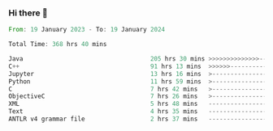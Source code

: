 ### Hi there 👋

<!--
**luoxuanzao/luoxuanzao** is a ✨ _special_ ✨ repository because its `README.md` (this file) appears on your GitHub profile.

Here are some ideas to get you started:

- 🔭 I’m currently working on ...
- 🌱 I’m currently learning ...
- 👯 I’m looking to collaborate on ...
- 🤔 I’m looking for help with ...
- 💬 Ask me about ...
- 📫 How to reach me: ...
- 😄 Pronouns: ...
- ⚡ Fun fact: ...
-->

<!--START_SECTION:waka-->

```rust
From: 19 January 2023 - To: 19 January 2024

Total Time: 368 hrs 40 mins

Java                                   205 hrs 30 mins >>>>>>>>>>>>>>-----------   55.52 %
C++                                    91 hrs 13 mins  >>>>>>-------------------   24.64 %
Jupyter                                13 hrs 16 mins  >------------------------   03.59 %
Python                                 11 hrs 59 mins  >------------------------   03.24 %
C                                      7 hrs 42 mins   >------------------------   02.08 %
ObjectiveC                             7 hrs 26 mins   >------------------------   02.01 %
XML                                    5 hrs 48 mins   -------------------------   01.57 %
Text                                   4 hrs 35 mins   -------------------------   01.24 %
ANTLR v4 grammar file                  2 hrs 37 mins   -------------------------   00.71 %
```

<!--END_SECTION:waka-->